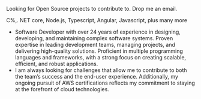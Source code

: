 Looking for Open Source projects to contribute to. Drop me an email. 

C%,. NET core, Node.js, Typescript, Angular, Javascript, plus many more

- Software Developer with over 24 years of experience in designing, developing, and maintaining complex software systems. Proven expertise in leading development teams, managing projects, and delivering high-quality solutions. Proficient in multiple programming languages and frameworks, with a strong focus on creating scalable, efficient, and robust applications.
- I am always looking for challenges that allow me to contribute to both the team’s success and the end-user experience. Additionally, my ongoing pursuit of AWS certifications reflects my commitment to staying at the forefront of cloud technologies.
